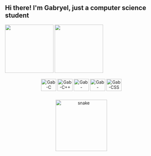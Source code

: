 ## Hi there! I'm Gabryel, just a computer science student

<div>
  <img height="160em" src="https://github-readme-stats.vercel.app/api?username=gabryeleite&show_icons=true&theme=dark&include_all_commits=true">
  <img height="160em" src="https://github-readme-stats.vercel.app/api/top-langs/?username=gabryeleite&layout=compact&langs_count=true&theme=dark">
</div>

<div align="center"><br>
  <img align="center" alt="Gab-C" height="40" width="50" src="https://cdn.jsdelivr.net/gh/devicons/devicon/icons/c/c-original.svg">
  <img align="center" alt="Gab-C++" height="40" width="50" src="https://cdn.jsdelivr.net/gh/devicons/devicon/icons/cplusplus/cplusplus-original.svg">
  <img align="center" alt="Gab-Python" height="40" width="50" src="https://cdn.jsdelivr.net/gh/devicons/devicon/icons/python/python-original.svg">
  <img align="center" alt="Gab-HTML" height="40" width="50" src="https://cdn.jsdelivr.net/gh/devicons/devicon/icons/html5/html5-original.svg">
  <img align="center" alt="Gab-CSS" height="40" width="50" src="https://cdn.jsdelivr.net/gh/devicons/devicon/icons/css3/css3-original.svg">
</div>

##

<div align="center">
  <img src="https://github.com/gabryeleite/gabryeleite/blob/output/github-contribution-grid-snake.svg" height="170" alt="snake"/>
</div>
